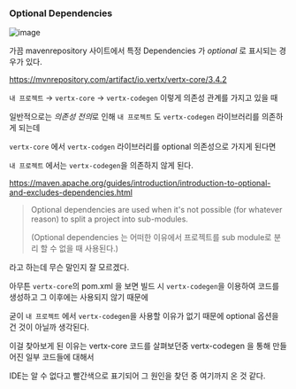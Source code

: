 
### Optional Dependencies
![image](https://user-images.githubusercontent.com/3205565/69951235-3d5bce00-1538-11ea-9a91-b98854974b6c.png)

가끔 mavenrepository 사이트에서 특정 Dependencies 가 _optional_ 로 표시되는 경우가 있다.

https://mvnrepository.com/artifact/io.vertx/vertx-core/3.4.2

`내 프로젝트` → `vertx-core` → `vertx-codegen` 이렇게 의존성 관계를 가지고 있을 때

일반적으로는 *의존성 전의*로 인해 `내 프로젝트` 도 `vertx-codegen` 라이브러리를 의존하게 되는데

`vertx-core` 에서 `vertx-codgen` 라이브러리를 optional 의존성으로 가지게 된다면

`내 프로젝트` 에서는 `vertx-codegen`을 의존하지 않게 된다.

https://maven.apache.org/guides/introduction/introduction-to-optional-and-excludes-dependencies.html

> Optional dependencies are used when it's not possible (for whatever reason) to split a project into sub-modules.
>
>(Optional dependencies 는 어떠한 이유에서 프로젝트를 sub module로 분리 할 수 없을 때 사용된다.)

라고 하는데 무슨 말인지 잘 모르겠다.

아무튼 `vertx-core`의 pom.xml 을 보면 빌드 시 `vertx-codegen`을 이용하여 코드를 생성하고 그 이후에는 사용되지 않기 때문에

굳이 `내 프로젝트` 에서 `vertx-codegen`을 사용할 이유가 없기 때문에 optional 옵션을 건 것이 아닐까 생각된다.

이걸 찾아보게 된 이유는 vertx-core 코드를 살펴보던중 vertx-codegen 을 통해 만들어진 일부 코드들에 대해서

IDE는 알 수 없다고 빨간색으로 표기되어 그 원인을 찾던 중 여기까지 온 것 같다.